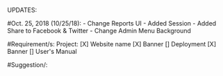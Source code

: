 UPDATES:

#Oct. 25, 2018 (10/25/18):
    - Change Reports UI
    - Added Session
    - Added Share to Facebook & Twitter
    - Change Admin Menu Background
    
#Requirement/s:
    Project:
        [X] Website name
        [X] Banner
        [] Deployment
        [X] Banner
        [] User's Manual

#Suggestion/:




